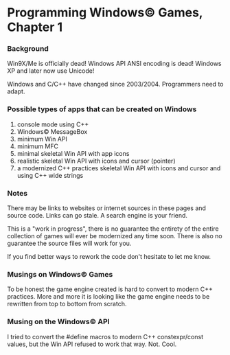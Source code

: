 # Programming Windows© Games, Chapter 1

### Background

Win9X/Me is officially dead!  Windows API ANSI encoding is dead!  Windows XP and later now use Unicode!

Windows and C/C++ have changed since 2003/2004.  Programmers need to adapt.

### Possible types of apps that can be created on Windows

1. console mode using C++
2. Windows© MessageBox
3. minimum Win API
4. minimum MFC
5. minimal skeletal Win API with app icons
6. realistic skeletal Win API with icons and cursor (pointer)
7. a modernized C++ practices skeletal Win API with icons and cursor and using C++ wide strings

### Notes

There may be links to websites or internet sources in these pages and source code. Links can go stale. A search engine is your friend.

This is a "work in progress", there is no guarantee the entirety of the entire collection of games will ever be modernized any time soon.  There is also no guarantee the source files will work for you.

If you find better ways to rework the code don't hesitate to let me know.

### Musings on Windows© Games

To be honest the game engine created is hard to convert to modern C++ practices.  More and more it is looking like the game engine needs to be rewritten from top to bottom from scratch.

### Musing on the Windows© API

I tried to convert the #define macros to modern C++ constexpr/const values, but the Win API refused to work that way.  Not. Cool.
